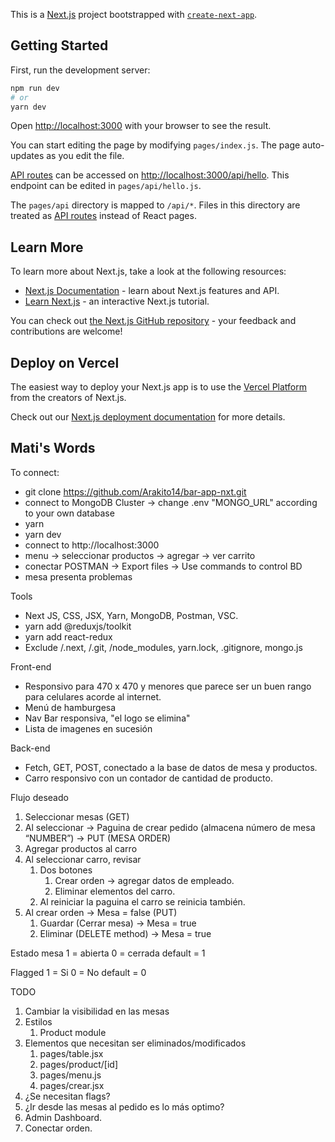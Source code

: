 This is a [Next.js](https://nextjs.org/) project bootstrapped with [`create-next-app`](https://github.com/vercel/next.js/tree/canary/packages/create-next-app).

## Getting Started

First, run the development server:

```bash
npm run dev
# or
yarn dev
```

Open [http://localhost:3000](http://localhost:3000) with your browser to see the result.

You can start editing the page by modifying `pages/index.js`. The page auto-updates as you edit the file.

[API routes](https://nextjs.org/docs/api-routes/introduction) can be accessed on [http://localhost:3000/api/hello](http://localhost:3000/api/hello). This endpoint can be edited in `pages/api/hello.js`.

The `pages/api` directory is mapped to `/api/*`. Files in this directory are treated as [API routes](https://nextjs.org/docs/api-routes/introduction) instead of React pages.

## Learn More

To learn more about Next.js, take a look at the following resources:

- [Next.js Documentation](https://nextjs.org/docs) - learn about Next.js features and API.
- [Learn Next.js](https://nextjs.org/learn) - an interactive Next.js tutorial.

You can check out [the Next.js GitHub repository](https://github.com/vercel/next.js/) - your feedback and contributions are welcome!

## Deploy on Vercel

The easiest way to deploy your Next.js app is to use the [Vercel Platform](https://vercel.com/new?utm_medium=default-template&filter=next.js&utm_source=create-next-app&utm_campaign=create-next-app-readme) from the creators of Next.js.

Check out our [Next.js deployment documentation](https://nextjs.org/docs/deployment) for more details.


## Mati's Words
To connect:
- git clone https://github.com/Arakito14/bar-app-nxt.git
- connect to MongoDB Cluster -> change .env "MONGO_URL" according to your own database
- yarn
- yarn dev
- connect to http://localhost:3000
- menu -> seleccionar productos -> agregar -> ver carrito
- conectar POSTMAN -> Export files -> Use commands to control BD
- mesa presenta problemas

Tools
- Next JS, CSS, JSX, Yarn, MongoDB, Postman, VSC.
- yarn add @reduxjs/toolkit
- yarn add react-redux
- Exclude /.next, /.git, /node_modules, yarn.lock, .gitignore, mongo.js

Front-end
- Responsivo para  470 x 470  y menores que parece ser un buen rango para celulares acorde al internet.
- Menú de hamburgesa
- Nav Bar responsiva, "el logo se elimina"
- Lista de imagenes en sucesión

Back-end
- Fetch, GET, POST, conectado a la base de datos de mesa y productos.
- Carro responsivo con un contador de cantidad de producto.

Flujo deseado
1. Seleccionar mesas (GET)
2. Al seleccionar -> Paguina de crear pedido (almacena número de mesa “NUMBER”) -> PUT (MESA ORDER)
3. Agregar productos al carro
4. Al seleccionar carro, revisar 
    1. Dos botones
        1. Crear orden -> agregar datos de empleado.
        2. Eliminar elementos del carro.
    2. Al reiniciar la paguina el carro se reinicia también.
5. Al crear orden -> Mesa = false (PUT)
    1. Guardar (Cerrar mesa) -> Mesa = true
    2. Eliminar (DELETE method) -> Mesa = true

Estado mesa
1 = abierta
0 = cerrada
default = 1

Flagged
1 = Si
0 = No
default = 0

TODO
1. Cambiar la visibilidad en las mesas
2. Estilos
    1. Product module
3. Elementos que necesitan ser eliminados/modificados
    1. pages/table.jsx
    2. pages/product/[id]
    3. pages/menu.js
    4. pages/crear.jsx
4. ¿Se necesitan flags?
5. ¿Ir desde las mesas al pedido es lo más optimo?
6. Admin Dashboard.
7. Conectar orden.
